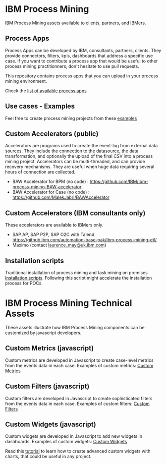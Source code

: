 # IBM Process Mining
IBM Process Mining assets available to clients, partners, and IBMers.

## Process Apps
Process Apps can be developed by IBM, consultants, partners, clients. They provide connectors, filters, kpis, dashboards that address a specific use case.
If you want to contribute a process app that would be useful to other process mining practitionners, don't hesitate to use pull requests.

This repository contains process apps that you can upload in your process mining environment.

Check the [list of available process apps](./Process%20Apps/README.md)

## Use cases - Examples
Feel free to create process mining projects from these [examples](./Datasets_usecases/README.md)

## Custom Accelerators (public)
Accelerators are programs used to create the event-log from external data sources. They include the connection to the datasource, the data transformation, and optionally the upload of the final CSV into a process mining project. Accelerators can be multi-threaded, and can provide recovery mechanisms. They are useful when huge data requiring several hours of connection are collected.
- BAW Accelerator for BPM (no code) : https://github.com/IBM/ibm-process-mining-BAW-accelerator
- BAW Accelerator for Case (no code) : https://github.com/MalekJabri/BAWAccelerator

## Custom Accelerators (IBM consultants only)
These accelerators are available to IBMers only. 
- SAP AP, SAP P2P, SAP O2C with Talend: https://github.ibm.com/automation-base-pak/ibm-process-mining-etl/
- Maximo (contact laurence_may@uk.ibm.com)


## Installation scripts
Traditional installation of process mining and task mining on premises  [Installation scripts](./Installation_on_prem/README.md).
Following this script might accelerate the installation process for POCs. 

# IBM Process Mining Technical Assets
These assets illustrate how IBM Process Mining components can be customized by javascript developers.

## Custom Metrics (javascript)
Custom metrics are developed in Javascript to create case-level metrics from the events data in each case.
Examples of custom metrics: [Custom Metrics](./Custom%20Metrics/)
## Custom Filters (javascript)
Custom filters are developed in Javascript to create sophisticated filters from the events data in each case.
Examples of custom filters:  [Custom Filters](./Custom%20Filters/)
## Custom Widgets (javascript)
Custom widgets are developed in Javascript to add new widgets in dashboards.
Examples of custom widgets:  [Custom Widgets](./Custom%20Widgets/)

Read this [tutorial](./Custom%20Widgets/dimension_linechart/README.md) to learn how to create advanced custom widgets with charts, that could be useful in any project.
